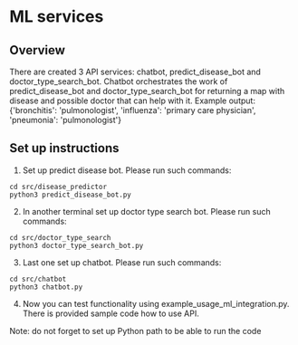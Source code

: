 # ML services


## Overview
There are created 3 API services: chatbot, predict_disease_bot and 
doctor_type_search_bot. Chatbot orchestrates the work of 
predict_disease_bot and doctor_type_search_bot for returning a map with disease and possible doctor
that can help with it. Example output: {'bronchitis': 'pulmonologist', 'influenza': 'primary care physician', 'pneumonia': 'pulmonologist'}

## Set up instructions

1. Set up predict disease bot. Please run such commands:

```
cd src/disease_predictor
python3 predict_disease_bot.py
```

2. In another terminal set up doctor type search bot. Please run such commands:

```
cd src/doctor_type_search
python3 doctor_type_search_bot.py
```

3. Last one set up chatbot. Please run such commands:
```
cd src/chatbot
python3 chatbot.py
```

4. Now you can test functionality using example_usage_ml_integration.py. 
There is provided sample code how to use API.

Note: do not forget to set up Python path to be able to run the code